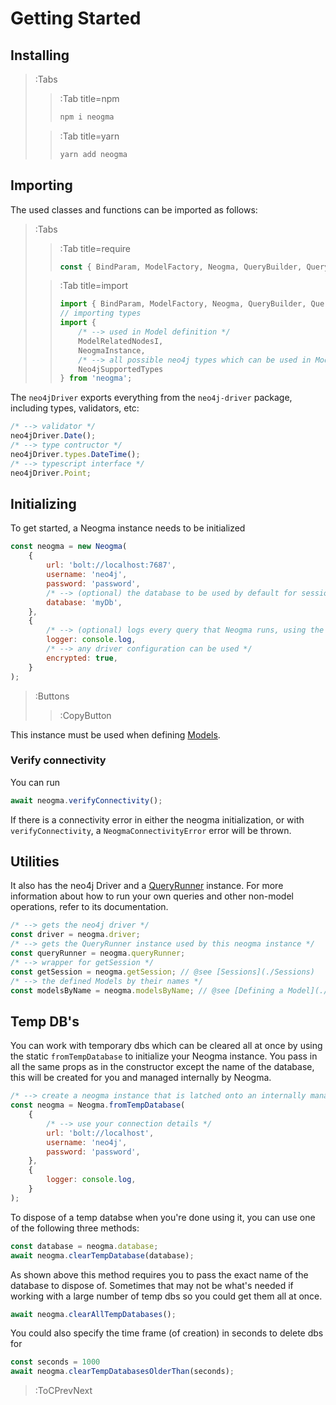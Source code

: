# Getting Started

## Installing

> :Tabs
> > :Tab title=npm
> > ```bash
> > npm i neogma
> > ```
>
> > :Tab title=yarn
> > ```bash
> > yarn add neogma
> > ```
## Importing

The used classes and functions can be imported as follows:

> :Tabs
> > :Tab title=require
> > ```js
> > const { BindParam, ModelFactory, Neogma, QueryBuilder, QueryRunner, Where, Literal, getSession, Op, neo4jDriver } = require('neogma');
> > ```
>
> > :Tab title=import
> > ```ts
> > import { BindParam, ModelFactory, Neogma, QueryBuilder, QueryRunner, Where, Literal, getSession, Op, neo4jDriver } from 'neogma';
> > // importing types
> > import { 
> >     /* --> used in Model definition */
> >     ModelRelatedNodesI, 
> >     NeogmaInstance, 
> >     /* --> all possible neo4j types which can be used in Models */
> >     Neo4jSupportedTypes 
> > } from 'neogma';
> > ```

The `neo4jDriver` exports everything from the `neo4j-driver` package, including types, validators, etc:
```js
/* --> validator */
neo4jDriver.Date();
/* --> type contructor */
neo4jDriver.types.DateTime();
/* --> typescript interface */
neo4jDriver.Point;
```

## Initializing
To get started, a Neogma instance needs to be initialized
```js
const neogma = new Neogma(
    {
        url: 'bolt://localhost:7687',
        username: 'neo4j',
        password: 'password',
        /* --> (optional) the database to be used by default for sessions */
        database: 'myDb',
    },
    {
        /* --> (optional) logs every query that Neogma runs, using the given function */
        logger: console.log, 
        /* --> any driver configuration can be used */
        encrypted: true,
    }
);
```
> :Buttons
> > :CopyButton

This instance must be used when defining [Models](./Models/Overview).

### Verify connectivity

You can run
```js
await neogma.verifyConnectivity();
```

If there is a connectivity error in either the neogma initialization, or with `verifyConnectivity`, a `NeogmaConnectivityError` error will be thrown.

## Utilities
It also has the neo4j Driver and a [QueryRunner](./QueryRunner/Overview) instance. For more information about how to run your own queries and other non-model operations, refer to its documentation.

```js
/* --> gets the neo4j driver */
const driver = neogma.driver;
/* --> gets the QueryRunner instance used by this neogma instance */
const queryRunner = neogma.queryRunner;
/* --> wrapper for getSession */
const getSession = neogma.getSession; // @see [Sessions](./Sessions)
/* --> the defined Models by their names */
const modelsByName = neogma.modelsByName; // @see [Defining a Model](./Models/Defining-a-Model)
```

## Temp DB's
You can work with temporary dbs which can be cleared all at once by using the static `fromTempDatabase` to initialize your Neogma instance. You pass in all the same props as in the constructor except the name of the database, this will be created for you and managed internally by Neogma.

```js
/* --> create a neogma instance that is latched onto an internally managed temp database */
const neogma = Neogma.fromTempDatabase(
    {
        /* --> use your connection details */
        url: 'bolt://localhost',
        username: 'neo4j',
        password: 'password',
    },
    {
        logger: console.log,
    }
);
```

To dispose of a temp databse when you're done using it, you can use one of the following three methods:

```js
const database = neogma.database;
await neogma.clearTempDatabase(database);
```

As shown above this method requires you to pass the exact name of the database to dispose of. Sometimes that may not be what's needed if working with a large number of temp dbs so you could get them all at once.

```js
await neogma.clearAllTempDatabases();
```

You could also specify the time frame (of creation) in seconds to delete dbs for

```js
const seconds = 1000
await neogma.clearTempDatabasesOlderThan(seconds);
```

> :ToCPrevNext